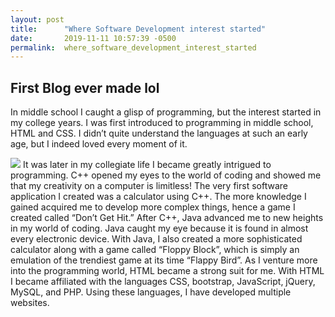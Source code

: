 ```yaml
---
layout: post
title:      "Where Software Development interest started"
date:       2019-11-11 10:57:39 -0500
permalink:  where_software_development_interest_started
---
```


## First Blog ever made lol

In middle school I caught a glisp of programming, but the interest started in my college years. I was first introduced to programming in middle school, HTML and CSS. I didn’t quite understand the languages at such an early age, but I indeed loved every moment of it.

![](https://media.giphy.com/media/P8MxmGnjmytws/giphy.gifhttp://)
It was later in my collegiate life I became greatly intrigued to programming. C++ opened my eyes to the world of coding and showed me that my creativity on a computer is limitless! The very first software application I created was a calculator using C++. The more knowledge I gained acquired me to develop more complex things, hence a game I created called “Don’t Get Hit.” After C++, Java advanced me to new heights in my world of coding. Java caught my eye because it is found in almost every electronic device. With Java, I also created a more sophisticated calculator along with a game called “Floppy Block”, which is simply an emulation of the trendiest game at its time “Flappy Bird”. As I venture more into the programming world, HTML became a strong suit for me. With HTML I became affiliated with the languages CSS, bootstrap, JavaScript, jQuery, MySQL, and PHP. Using these languages, I have developed multiple websites. 


